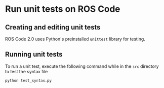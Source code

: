 # Run unit tests on ROS Code

## Creating and editing unit tests

ROS Code 2.0 uses Python's preinstalled `unittest` library for testing.

## Running unit tests

To run a unit test, execute the following command while in the `src` directory to test the syntax file

```sh
python test_syntax.py
```
